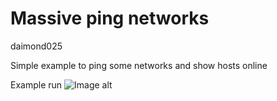 # Massive ping networks
daimond025

Simple example to ping some networks and show hosts online

Example run
![Image alt](https://github.com/{username}/{repository}/raw/{branch}/{path}/image.png)